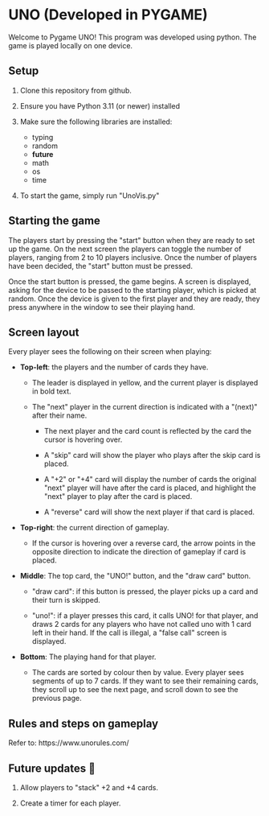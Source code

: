 ﻿# UNO (Developed in PYGAME)
Welcome to Pygame UNO! This program was developed using python. The game is played
locally on one device.
<h2> Setup </h2>

1. Clone this repository from github.

2. Ensure you have Python 3.11 (or newer) installed

3. Make sure the following libraries are installed:
   - typing
   - random
   - __future__
   - math
   - os
   - time
4. To start the game, simply run "UnoVis.py"

<h2> Starting the game </h2>
The players start by pressing the "start" button when they are ready to set up
the game. On the next screen the players can toggle the number of players, ranging from 2 to 10 players inclusive.
Once the number of players have been decided, the "start" button must be pressed.


Once the start button is pressed, the game begins. A screen is displayed, asking for the device to be passed to the
starting player, which is picked at random. Once the device is given to the first player and they are ready, they press
anywhere in the window to see their playing hand.

<h2> Screen layout </h2>
Every player sees the following on their screen when playing: 

* **Top-left**: the players and the number of cards they have. 

  * The leader is displayed in yellow, and the current player is displayed in bold text.

  * The "next" player in the current direction is indicated with a "(next)" after their name.
  
	 * The next player and the card count is reflected by the card the cursor is hovering over. 

      * A "skip" card will show the player who plays after the skip card is placed. 

      * A "+2" or "+4" card will display the number of cards the original "next" player will have after the card is placed, and highlight the "next" player to play after the card is placed.

      * A "reverse" card will show the next player if that card is placed.

* **Top-right**: the current direction of gameplay.

  * If the cursor is hovering over a reverse card, the arrow points in the opposite direction to indicate the direction of gameplay if card is placed.

* **Middle**: The top card, the "UNO!" button, and the "draw card" button.

  * "draw card": if this button is pressed, the player picks up a card and their turn is skipped.

  * "uno!": if a player presses this card, it calls UNO! for that player, and draws 2 cards for any players who have not called uno with 1 card left in their hand. If the call is illegal, a "false call" screen is displayed.
* **Bottom**: The playing hand for that player.
  * The cards are sorted by colour then by value. Every player sees segments of up to 7 cards. If they want to see their remaining cards, they scroll up to see the next page, and scroll down to see the previous page. 

<h2> Rules and steps on gameplay </h2>
Refer to: https://www.unorules.com/

<h2>Future updates ️🔮</h2>

1. Allow players to "stack" +2 and +4 cards.

2. Create a timer for each player.

